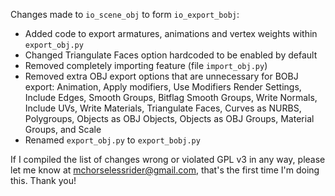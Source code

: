 Changes made to `io_scene_obj` to form `io_export_bobj`:

* Added code to export armatures, animations and vertex weights within `export_obj.py`
* Changed Triangulate Faces option hardcoded to be enabled by default
* Removed completely importing feature (file `import_obj.py`)
* Removed extra OBJ export options that are unnecessary for BOBJ export: Animation, Apply modifiers, Use Modifiers Render Settings, Include Edges, Smooth Groups, Bitflag Smooth Groups, Write Normals, Include UVs, Write Materials, Triangulate Faces, Curves as NURBS, Polygroups, Objects as OBJ Objects, Objects as OBJ Groups, Material Groups, and Scale
* Renamed `export_obj.py` to `export_bobj.py`

If I compiled the list of changes wrong or violated GPL v3 in any way, please let me know at mchorselessrider@gmail.com, that's the first time I'm doing this. Thank you!